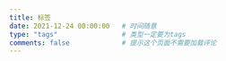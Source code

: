 ```yaml
---
title: 标签
date: 2021-12-24 00:00:00   # 时间随意
type: "tags"                # 类型一定要为tags
comments: false             # 提示这个页面不需要加载评论
---
```

